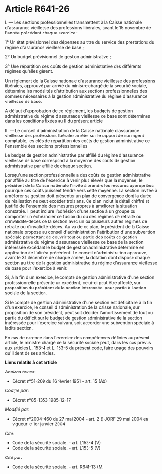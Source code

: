 # Article R641-26

I. ― Les sections professionnelles transmettent à la Caisse nationale d'assurance vieillesse des professions libérales, avant
le 15 novembre de l'année précédant chaque exercice : 

1° Un état prévisionnel des dépenses au titre du service des prestations du régime d'assurance vieillesse de base ; 

2° Un budget prévisionnel de gestion administrative ; 

3° Une répartition des coûts de gestion administrative des différents régimes qu'elles gèrent. 

Un règlement de la Caisse nationale d'assurance vieillesse des professions libérales, approuvé par arrêté du ministre chargé
de la sécurité sociale, détermine les modalités d'attribution aux sections professionnelles des sommes nécessaires à la
gestion administrative du régime d'assurance vieillesse de base. 

A défaut d'approbation de ce règlement, les budgets de gestion administrative du régime d'assurance vieillesse de base sont
déterminés dans les conditions fixées au II du présent article. 

II. ― Le conseil d'administration de la Caisse nationale d'assurance vieillesse des professions libérales arrête, sur le
rapport de son agent comptable, les clés de répartition des coûts de gestion administrative de l'ensemble des sections
professionnelles. 

Le budget de gestion administrative par affilié du régime d'assurance vieillesse de base correspond à la moyenne des coûts de
gestion administrative par affilié de chaque section. 

Lorsqu'une section professionnelle a des coûts de gestion administrative par affilié au titre de l'exercice à venir plus
élevés que la moyenne, le président de la Caisse nationale l'invite à prendre les mesures appropriées pour que ces coûts
puissent tendre vers cette moyenne. La section invitée à améliorer sa gestion doit présenter un plan de convergence dont la
durée de réalisation ne peut excéder trois ans. Ce plan inclut le détail chiffré et justifié de l'ensemble des mesures
propres à améliorer la situation constatée. Il peut inclure l'adhésion d'une section à un groupe ou comporter un échéancier
de fusion du ou des régimes de retraite ou d'invalidité-décès de la section avec un ou plusieurs autres régimes de retraite
ou d'invalidité-décès. Au vu de ce plan, le président de la Caisse nationale propose au conseil d'administration
l'attribution d'une subvention spéciale permettant de couvrir tout ou partie des coûts de gestion administrative du régime
d'assurance vieillesse de base de la section intéressée excédant le budget de gestion administrative déterminé en application
de l'alinéa précédent. Le conseil d'administration approuve, avant le 31 décembre de chaque année, la dotation dont dispose
chaque section au titre de la gestion administrative du régime d'assurance vieillesse de base pour l'exercice à venir. 

Si, à la fin d'un exercice, le compte de gestion administrative d'une section professionnelle présente un excédent, celui-ci
peut être affecté, sur proposition du président de la section intéressée, pour partie à l'action sociale de la section. 

Si le compte de gestion administrative d'une section est déficitaire à la fin d'un exercice, le conseil d'administration de
la caisse nationale, sur proposition de son président, peut soit décider l'amortissement de tout ou partie du déficit sur le
budget de gestion administrative de la section intéressée pour l'exercice suivant, soit accorder une subvention spéciale à
ladite section. 

En cas de carence dans l'exercice des compétences définies au présent article, le ministre chargé de la sécurité sociale
peut, dans les cas prévus aux articles L. 153-4 et L. 153-5 du présent code, faire usage des pouvoirs qu'il tient de ses
articles.

**Liens relatifs à cet article**

_Anciens textes_:

  - Décret n°51-209 du 16 février 1951 - art. 15 (Ab)

_Codifié par_:

  - Décret n°85-1353 1985-12-17

_Modifié par_:

  - Décret n°2004-460 du 27 mai 2004 - art. 2 () JORF 29 mai 2004 en vigueur le 1er janvier 2004

_Cite_:

  - Code de la sécurité sociale. - art. L153-4 (V)
  - Code de la sécurité sociale. - art. L153-5 (V)

_Cité par_:

  - Code de la sécurité sociale. - art. R641-13 (M)
